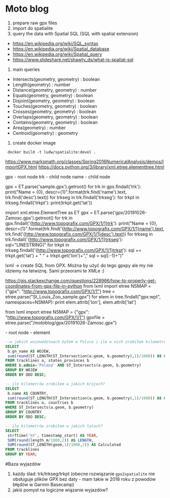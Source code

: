 
# Moto blog

1. prepare raw gpx files
1. import do spatialite
1. query the data with Spatial SQL (SQL with spatial extension)
 * https://en.wikipedia.org/wiki/SQL_syntax
 * https://en.wikipedia.org/wiki/Spatial_database
 * https://en.wikipedia.org/wiki/Spatial_query
 * https://www.slideshare.net/shawty_ds/what-is-spatial-sql
1. main queries
 * Intersects(geometry, geometry) : boolean
 * Length(geometry) : number
 * Distance(geometry, geometry) : number
 * Equals(geometry, geometry) : boolean
 * Disjoint(geometry, geometry) : boolean
 * Touches(geometry, geometry) : boolean
 * Crosses(geometry, geometry) : boolean
 * Overlaps(geometry, geometry) : boolean
 * Contains(geometry, geometry) : boolean
 * Area(geometry) : number
 * Centroid(geometry) : geometry
1. create docker image
```
 docker build -t ludw/spatialite:devel .
```

https://www.marksmath.org/classes/Spring2016NumericalAnalysis/demos/ImportGPX.html
https://docs.python.org/3/library/xml.etree.elementtree.html


gpx - root node
  trk - child node
    name - child node


gpx = ET.parse('sample.gpx').getroot()
for trk in gpx.findall('trk'):
  print("Name = {0}, descr={1}".format(trk.find('name').text, trk.find('desc').text))
  for trkseg in trk.findall('trkseg'):
    for trkpt in trkseg.findall('trkpt'):
      print(trkpt.get('lat'))


import xml.etree.ElementTree as ET
gpx = ET.parse('gpx/20191026-Zamosc.gpx').getroot()
for trk in gpx.findall('{http://www.topografix.com/GPX/1/1}trk'):
  print("Name = {0}, descr={1}".format(trk.find('{http://www.topografix.com/GPX/1/1}name').text, trk.find('{http://www.topografix.com/GPX/1/1}desc').text))
  for trkseg in trk.findall('{http://www.topografix.com/GPX/1/1}trkseg'):
    sql="LINESTRING("
    for trkpt in trkseg.findall('{http://www.topografix.com/GPX/1/1}trkpt'):
      sql += trkpt.get('lat') + " " + trkpt.get('lon')+","
    sql = sql[:-1]+")"

lxml -> create SQL from GPX. Można by użyć do tego gpxpy ale my nie idziemy na łatwiznę. Sami przeorami te XMLe :)


https://gis.stackexchange.com/questions/228966/how-to-properly-get-coordinates-from-gpx-file-in-python
from lxml import etree
NSMAP = {"gpx": "http://www.topografix.com/GPX/1/1"}
tree = etree.parse("St_Louis_Zoo_sample.gpx")
for elem in tree.findall("gpx:wpt", namespaces=NSMAP):
     print elem.attrib['lon'], elem.attrib['lat']

from lxml import etree
NSMAP = {"gpx": "http://www.topografix.com/GPX/1/1"}
gpxfile = etree.parse("/motoblog/gpx/20191026-Zamosc.gpx")


<trk> - root node
 <name> - element



```sql
--w jakich województwach byłem w Polsce i ile w nich zrobiłem kilometrów
SELECT
 b.gn_name AS WOJEW,
 sum(round(ST_LENGTH(ST_Intersection(a.geom, b.geometry),1)/1000)) AS ODO
FROM tracklines a, states_provinces b
WHERE b.admin='Poland' AND ST_Intersects(a.geom, b.geometry)
GROUP BY WOJEW
ORDER BY ODO DESC;

-- ile kilometrów zrobiłem w jakich krajach?
SELECT
 b.name AS COUNTRY,
 sum(round(ST_LENGTH(ST_Intersection(a.geom, b.geometry),1)/1000)) AS ODO
FROM tracklines a, countries b
WHERE ST_Intersects(a.geom, b.geometry)
GROUP BY COUNTRY
ORDER BY ODO DESC;

-- ile kilometrów zrobiłem w jakich latach?
SELECT
 strftime('%Y', timestamp_start) AS YEAR,
 SUM(round(length_m/1000,2)) AS LENGTH,
 SUM(round(ST_LENGTH(geom,1)/1000,2)) AS Calculated
FROM tracklines
GROUP BY YEAR;
```

#Baza wyjazdów

1. każdy ślad: trk/trkseg/trkpt (obecne rozwiązanie `gpx2spatialite` nie obsługuje plików GPX bez daty - mam takie w 2018 roku z powodów błędów w Garmin Basecamp)
1. jakiś pomysł na logiczne wiązanie wyjazdów?
